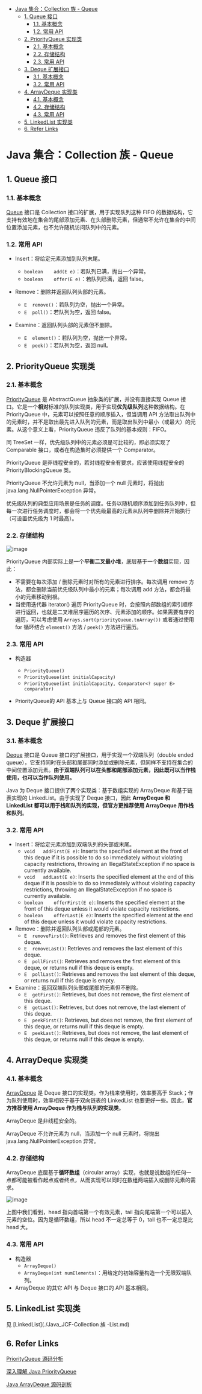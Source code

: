 - [Java 集合：Collection 族 - Queue](#java-%E9%9B%86%E5%90%88%EF%BC%9Acollection-%E6%97%8F---queue)
  - [1. Queue 接口](#1-queue-%E6%8E%A5%E5%8F%A3)
    - [1.1. 基本概念](#11-%E5%9F%BA%E6%9C%AC%E6%A6%82%E5%BF%B5)
    - [1.2. 常用 API](#12-%E5%B8%B8%E7%94%A8-api)
  - [2. PriorityQueue 实现类](#2-priorityqueue-%E5%AE%9E%E7%8E%B0%E7%B1%BB)
    - [2.1. 基本概念](#21-%E5%9F%BA%E6%9C%AC%E6%A6%82%E5%BF%B5)
    - [2.2. 存储结构](#22-%E5%AD%98%E5%82%A8%E7%BB%93%E6%9E%84)
    - [2.3. 常用 API](#23-%E5%B8%B8%E7%94%A8-api)
  - [3. Deque 扩展接口](#3-deque-%E6%89%A9%E5%B1%95%E6%8E%A5%E5%8F%A3)
    - [3.1. 基本概念](#31-%E5%9F%BA%E6%9C%AC%E6%A6%82%E5%BF%B5)
    - [3.2. 常用 API](#32-%E5%B8%B8%E7%94%A8-api)
  - [4. ArrayDeque 实现类](#4-arraydeque-%E5%AE%9E%E7%8E%B0%E7%B1%BB)
    - [4.1. 基本概念](#41-%E5%9F%BA%E6%9C%AC%E6%A6%82%E5%BF%B5)
    - [4.2. 存储结构](#42-%E5%AD%98%E5%82%A8%E7%BB%93%E6%9E%84)
    - [4.3. 常用 API](#43-%E5%B8%B8%E7%94%A8-api)
  - [5. LinkedList 实现类](#5-linkedlist-%E5%AE%9E%E7%8E%B0%E7%B1%BB)
  - [6. Refer Links](#6-refer-links)

# Java 集合：Collection 族 - Queue

## 1. Queue 接口

### 1.1. 基本概念

[Queue](https://docs.oracle.com/javase/9/docs/api/java/util/Queue.html) 接口是 Collection 接口的扩展，用于实现队列这种 FIFO 的数据结构，它支持有效地在集合的尾部添加元素、在头部删除元素，但通常不允许在集合的中间位置添加元素，也不允许随机访问队列中的元素。

### 1.2. 常用 API

- Insert：将给定元素添加到队列末尾。
  - `boolean	add​(E e)`：若队列已满，抛出一个异常。
  - `boolean	offer​(E e)`：若队列已满，返回 false。
  
- Remove：删除并返回队列头部的元素。
  - `E	remove​()`：若队列为空，抛出一个异常。
  - `E	poll​()`：若队列为空，返回 false。

- Examine：返回队列头部的元素但不删除。
  - `E	element​()`：若队列为空，抛出一个异常。
  - `E	peek​()`：若队列为空，返回 null。

## 2. PriorityQueue 实现类

### 2.1. 基本概念

[PriorityQueue](https://docs.oracle.com/javase/9/docs/api/java/util/PriorityQueue.html) 是 AbstractQueue 抽象类的扩展，并没有直接实现 Queue 接口。它是一个**相对**标准的队列实现类，用于实现**优先级队列**这种数据结构。在 PriorityQueue 中，元素可以按照任意的顺序插入，但当调用 API 方法取出队列中的元素时，并不是取出最先进入队列的元素，而是取出队列中最小（或最大）的元素。从这个意义上看，PriorityQueue 违反了队列的基本规则：FIFO。

同 TreeSet 一样，优先级队列中的元素必须是可比较的，即必须实现了 Comparable 接口，或者在构造集时必须提供一个 Comparator。

PriorityQueue 是非线程安全的，若对线程安全有要求，应该使用线程安全的 PriorityBlockingQueue 类。

PriorityQueue 不允许元素为 null，当添加一个 null 元素时，将抛出 java.lang.NullPointerException 异常。

优先级队列的典型应用场景是任务的调度。任务以随机顺序添加到任务队列中，但每一次进行任务调度时，都会将一个优先级最高的元素从队列中删除并开始执行（可设置优先级为 1 时最高）。

### 2.2. 存储结构

![image](http://otaivnlxc.bkt.clouddn.com/jpg/2018/3/20/2b732a7bbc959afc42d013cb40523a18.jpg)

PriorityQueue 内部实际上是一个**平衡二叉最小堆**，底层基于一个**数组**实现，因此：
- 不需要在每次添加 / 删除元素时对所有的元素进行排序。每次调用 remove 方法，都会删除当前优先级队列中最小的元素；每次调用 add 方法，都会将最小的元素移动到根。
- 当使用迭代器 iterator() 遍历 PriorityQueue 时，会按照内部数组的索引顺序进行返回，也就是二叉堆层序遍历的次序、元素添加的顺序。如果需要有序的遍历，可以考虑使用 `Arrays.sort(priorityQueue.toArray())` 或者通过使用 for 循环结合 `element​()` 方法 / `peek​()` 方法进行遍历。

### 2.3. 常用 API

- 构造器
  - `PriorityQueue​()`
  - `PriorityQueue​(int initialCapacity)`	
  - `PriorityQueue​(int initialCapacity, Comparator<? super E> comparator)`

- PriorityQueue​的 API 基本上与 Queue 接口的 API 相同。

## 3. Deque 扩展接口

### 3.1. 基本概念

[Deque](https://docs.oracle.com/javase/9/docs/api/java/util/Deque.html) 接口是 Queue 接口的扩展接口，用于实现一个双端队列（double ended queue），它支持同时在头部和尾部同时添加或删除元素，但同样不支持在集合的中间位置添加元素。**由于双端队列可以在头部和尾部添加元素，因此既可以当作栈使用，也可以当作队列使用。**

Java 为 Deque 接口提供了两个实现类：基于数组实现的 ArrayDeque 和基于链表实现的 LinkedList。由于实现了 Deque 接口，因此 **ArrayDeque 和 LinkedList 都可以用于栈和队列的实现，但官方更推荐使用 ArrayDeque 用作栈和队列**。

### 3.2. 常用 API

- Insert：将给定元素添加到双端队列的头部或末尾。
  - `void	addFirst​(E e)`: Inserts the specified element at the front of this deque if it is possible to do so immediately without violating capacity restrictions, throwing an IllegalStateException if no space is currently available.
  - `void	addLast​(E e)`: Inserts the specified element at the end of this deque if it is possible to do so immediately without violating capacity restrictions, throwing an IllegalStateException if no space is currently available.
  - `boolean	offerFirst​(E e)`: Inserts the specified element at the front of this deque unless it would violate capacity restrictions.
  - `boolean	offerLast​(E e)`: Inserts the specified element at the end of this deque unless it would violate capacity restrictions.
- Remove：删除并返回队列头部或尾部的元素。
  - `E	removeFirst​()`: Retrieves and removes the first element of this deque.
  - `E	removeLast​()`: Retrieves and removes the last element of this deque.
  - `E	pollFirst​()`: Retrieves and removes the first element of this deque, or returns null if this deque is empty.
  - `E	pollLast​()`: Retrieves and removes the last element of this deque, or returns null if this deque is empty.
- Examine：返回双端队列头部或尾部的元素但不删除。
  - `E	getFirst​()`: Retrieves, but does not remove, the first element of this deque.
  - `E	getLast​()`: Retrieves, but does not remove, the last element of this deque.
  - `E	peekFirst​()`: Retrieves, but does not remove, the first element of this deque, or returns null if this deque is empty.
  - `E	peekLast​()`: Retrieves, but does not remove, the last element of this deque, or returns null if this deque is empty.

## 4. ArrayDeque 实现类

### 4.1. 基本概念

[ArrayDeque](https://docs.oracle.com/javase/9/docs/api/java/util/ArrayDeque.html) 是 Deque 接口的实现类。作为栈来使用时，效率要高于 Stack；作为队列使用时，效率相较于基于双向链表的 LinkedList 也要更好一些。因此，**官方推荐使用 ArrayDeque 作为栈与队列的实现类**。

ArrayDeque 是非线程安全的。

ArrayDeque 不允许元素为 null，当添加一个 null 元素时，将抛出 java.lang.NullPointerException 异常。

### 4.2. 存储结构

ArrayDeque 底层基于**循环数组**（circular array）实现，也就是说数组的任何一点都可能被看作起点或者终点，从而实现可以同时在数组两端插入或删除元素的需求。

![image](http://otaivnlxc.bkt.clouddn.com/jpg/2018/3/20/886d803d1df785ba660c0f5c39feb131.jpg)

上图中我们看到，head 指向首端第一个有效元素，tail 指向尾端第一个可以插入元素的空位。因为是循环数组，所以 head 不一定总等于 0，tail 也不一定总是比 head 大。

### 4.3. 常用 API

- 构造器
  - `ArrayDeque​()`
  - `ArrayDeque​(int numElements)`：用给定的初始容量构造一个无限双端队列。
- ArrayDeque 的其它 API 与 Deque 接口的 API 基本相同。

## 5. LinkedList 实现类

见 [LinkedList](./Java_JCF-Collection 族 -List.md)

## 6. Refer Links

[PriorityQueue 源码分析](https://www.jianshu.com/p/f79e4e2bd071)

[深入理解 Java PriorityQueue](https://www.cnblogs.com/CarpenterLee/p/5488070.html)

[Java ArrayDeque 源码剖析](https://www.cnblogs.com/CarpenterLee/p/5468803.html)